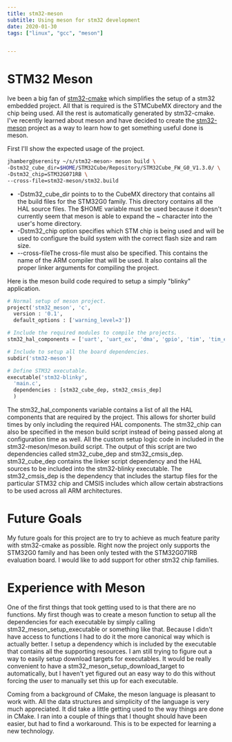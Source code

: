 ```yaml
---
title: stm32-meson
subtitle: Using meson for stm32 development
date: 2020-01-30
tags: ["linux", "gcc", "meson"]


---
```


# STM32 Meson

Ive been a big fan of [stm32-cmake](https://github.com/ObKo/stm32-cmake) which simplifies the setup of a stm32 embedded project.  All that is required is the STMCubeMX directory and the chip being used.  All the rest is automatically generated by stm32-cmake.  I've recently learned about meson and have decided to create the [stm32-meson](https://gitlab.com/jhamberg/stm32-meson) project as a way to learn how to get something useful done is meson.

First I'll show the expected usage of the project.

```sh
jhamberg@serenity ~/s/stm32-meson> meson build \
-Dstm32_cube_dir=$HOME/STM32Cube/Repository/STM32Cube_FW_G0_V1.3.0/ \
-Dstm32_chip=STM32G071RB \
--cross-file=stm32-meson/stm32.build
```

* -Dstm32_cube_dir points to to the CubeMX directory that contains all the build files for the STM32G0 family.  This directory contains all the HAL source files. The $HOME variable must be used because it doesn't currently seem that meson is able to expand the ~ character into the user's home directory. 
* -Dstm32_chip option specifies which STM chip is being used and will be used to configure the build system with the correct flash size and ram size.  
* --cross-fileThe cross-file must also be specified.  This contains the name of the ARM compiler that will be used.  It also contains all the proper linker arguments for compiling the project.

Here is the meson build code required to setup a simply "blinky" application.

```python
# Normal setup of meson project.
project('stm32_meson', 'c',
  version : '0.1',
  default_options : ['warning_level=3'])

# Include the required modules to compile the projects. 
stm32_hal_components = ['uart', 'uart_ex', 'dma', 'gpio', 'tim', 'tim_ex']

# Include to setup all the board dependencies.
subdir('stm32-meson')

# Define STM32 executable.
executable('stm32-blinky',
  'main.c',
  dependencies : [stm32_cube_dep, stm32_cmsis_dep]
  )

```

The stm32_hal_components variable contains a list of all the HAL components that are required by the project.  This allows for shorter build times by only including the required HAL components.  The stm32_chip can also be specified in the meson build script instead of being passed along at configuration time as well.  All the custom setup logic code in included in the stm32-meson/meson.build script.  The output of this script are two dependencies called stm32_cube_dep and stm32_cmsis_dep.  stm32_cube_dep contains the linker script dependency and the HAL sources to be included into the stm32-blinky executable.  The stm32_cmsis_dep is the dependency that includes the startup files for the particular STM32 chip and CMSIS includes which allow certain abstractions to be used across all ARM architectures.

# Future Goals

My future goals for this project are to try to achieve as much feature parity with stm32-cmake as possible.  Right now the project only supports the STM32G0 family and has been only tested with the STM32G071RB evaluation board.  I would like to add support for other stm32 chip families.

# Experience with Meson

One of the first things that took getting used to is that there are no functions.  My first though was to create a meson function to setup all the dependencies for each executable by simply calling stm32_meson_setup_executable or something like that.  Because I didn't have access to functions I had to do it the more canonical way which is actually better.  I setup a dependency which is included by the executable that contains all the supporting resources.  I am still trying to figure out a way to easily setup download targets for executables.  It would be really convenient to have a stm32_meson_setup_download_target to automatically, but I haven't yet figured out an easy way to do this without forcing the user to manually set this up for each executable.

Coming from a background of CMake, the meson language is pleasant to work with.  All the data structures and simplicity of the language is very much appreciated.  It did take a little getting used to the way things are done in CMake.  I ran into a couple of things that I thought should have been easier, but had to find a workaround.  This is to be expected for learning a new technology.